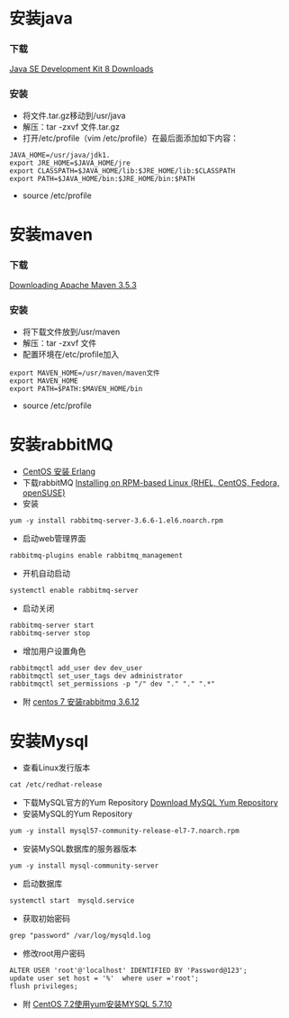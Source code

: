 # 安装java
### 下载
[Java SE Development Kit 8 Downloads](http://www.oracle.com/technetwork/java/javase/downloads/jdk8-downloads-2133151.html)
### 安装
* 将文件.tar.gz移动到/usr/java
* 解压：tar -zxvf 文件.tar.gz
* 打开/etc/profile（vim /etc/profile）在最后面添加如下内容：
````apple js
JAVA_HOME=/usr/java/jdk1.
export JRE_HOME=$JAVA_HOME/jre 
export CLASSPATH=$JAVA_HOME/lib:$JRE_HOME/lib:$CLASSPATH 
export PATH=$JAVA_HOME/bin:$JRE_HOME/bin:$PATH
````
* source /etc/profile





# 安装maven
### 下载
[Downloading Apache Maven 3.5.3](http://maven.apache.org/download.cgi)
### 安装
* 将下载文件放到/usr/maven
* 解压：tar -zxvf 文件
* 配置环境在/etc/profile加入
````apple js
export MAVEN_HOME=/usr/maven/maven文件
export MAVEN_HOME
export PATH=$PATH:$MAVEN_HOME/bin
````
* source /etc/profile



# 安装rabbitMQ
* [CentOS 安装 Erlang](https://blog.zfanw.com/install-erlang-on-centos/) 
* 下载rabbitMQ [Installing on RPM-based Linux (RHEL, CentOS, Fedora, openSUSE)](https://www.rabbitmq.com/install-rpm.html)
* 安装
````$xslt
yum -y install rabbitmq-server-3.6.6-1.el6.noarch.rpm
````
* 启动web管理界面
````$xslt
rabbitmq-plugins enable rabbitmq_management
````

* 开机自动启动
````$xslt
systemctl enable rabbitmq-server
````

* 启动关闭
````$xslt
rabbitmq-server start
rabbitmq-server stop
````

* 增加用户设置角色
````$xslt
rabbitmqctl add_user dev dev_user
rabbitmqctl set_user_tags dev administrator
rabbitmqctl set_permissions -p "/" dev "." "." ".*"
````

* 附 [centos 7 安装rabbitmq 3.6.12](https://blog.csdn.net/lsb2002/article/details/78128489)



# 安装Mysql
* 查看Linux发行版本
````$xslt
cat /etc/redhat-release
````
* 下载MySQL官方的Yum Repository [Download MySQL Yum Repository](https://dev.mysql.com/downloads/repo/yum/)
* 安装MySQL的Yum Repository
````$xslt
yum -y install mysql57-community-release-el7-7.noarch.rpm
````
* 安装MySQL数据库的服务器版本
````$xslt
yum -y install mysql-community-server
````
* 启动数据库
````$xslt
systemctl start  mysqld.service

````
* 获取初始密码
````$xslt
grep "password" /var/log/mysqld.log
````
* 修改root用户密码
````$xslt
ALTER USER 'root'@'localhost' IDENTIFIED BY 'Password@123';
update user set host = '%'  where user ='root';
flush privileges;
````


* 附 [CentOS 7.2使用yum安装MYSQL 5.7.10](https://typecodes.com/linux/yuminstallmysql5710.html)